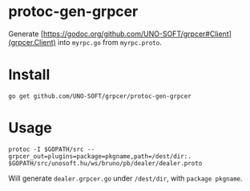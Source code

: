 # protoc-gen-grpcer
Generate [https://godoc.org/github.com/UNO-SOFT/grpcer#Client](grpcer.Client) into `myrpc.go`
from `myrpc.proto`.

# Install

	go get github.com/UNO-SOFT/grpcer/protoc-gen-grpcer


# Usage

	protoc -I $GOPATH/src --grpcer_out=plugins=package=pkgname,path=/dest/dir:. $GOPATH/src/unosoft.hu/ws/bruno/pb/dealer/dealer.proto

Will generate `dealer.grpcer.go` under `/dest/dir`, with `package pkgname`.
